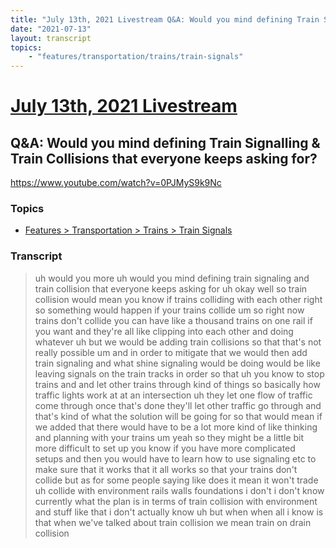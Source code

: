 ```yaml
---
title: "July 13th, 2021 Livestream Q&A: Would you mind defining Train Signalling & Train Collisions that everyone keeps asking for?"
date: "2021-07-13"
layout: transcript
topics:
    - "features/transportation/trains/train-signals"
---
```

# [July 13th, 2021 Livestream](../2021-07-13.md)
## Q&A: Would you mind defining Train Signalling & Train Collisions that everyone keeps asking for?
https://www.youtube.com/watch?v=0PJMyS9k9Nc

### Topics
* [Features > Transportation > Trains > Train Signals](../topics/features/transportation/trains/train-signals.md)

### Transcript

> uh would you more uh would you mind defining train signaling and train collision that everyone keeps asking for uh okay well so train collision would mean you know if trains colliding with each other right so something would happen if your trains collide um so right now trains don't collide you can have like a thousand trains on one rail if you want and they're all like clipping into each other and doing whatever uh but we would be adding train collisions so that that's not really possible um and in order to mitigate that we would then add train signaling and what shine signaling would be doing would be like leaving signals on the train tracks in order so that uh you know to stop trains and and let other trains through kind of things so basically how traffic lights work at at an intersection uh they let one flow of traffic come through once that's done they'll let other traffic go through and that's kind of what the solution will be going for so that would mean if we added that there would have to be a lot more kind of like thinking and planning with your trains um yeah so they might be a little bit more difficult to set up you know if you have more complicated setups and then you would have to learn how to use signaling etc to make sure that it works that it all works so that your trains don't collide but as for some people saying like does it mean it won't trade uh collide with environment rails walls foundations i don't i don't know currently what the plan is in terms of train collision with environment and stuff like that i don't actually know uh but when when all i know is that when we've talked about train collision we mean train on drain collision

